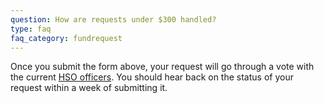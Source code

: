 ```yaml
---
question: How are requests under $300 handled?
type: faq
faq_category: fundrequest
---
```

Once you submit the form above, your request will go through a vote with the current <a href="">HSO officers</a>. You should hear back on the status of your request within a week of submitting it.